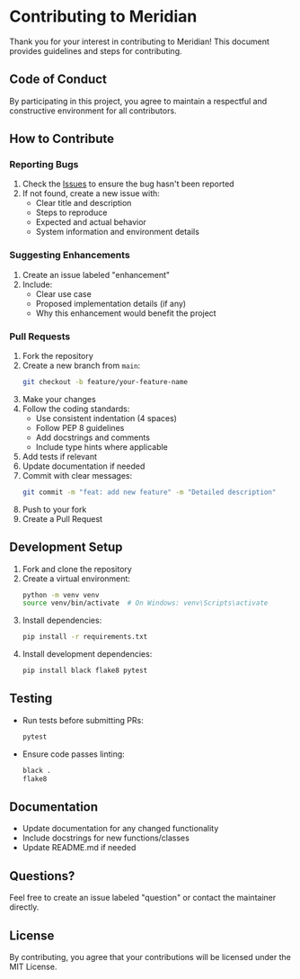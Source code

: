 # Contributing to Meridian

Thank you for your interest in contributing to Meridian! This document provides guidelines and steps for contributing.

## Code of Conduct

By participating in this project, you agree to maintain a respectful and constructive environment for all contributors.

## How to Contribute

### Reporting Bugs

1. Check the [Issues](https://github.com/CartesianXR7/meridian/issues) to ensure the bug hasn't been reported
2. If not found, create a new issue with:
   - Clear title and description
   - Steps to reproduce
   - Expected and actual behavior
   - System information and environment details

### Suggesting Enhancements

1. Create an issue labeled "enhancement"
2. Include:
   - Clear use case
   - Proposed implementation details (if any)
   - Why this enhancement would benefit the project

### Pull Requests

1. Fork the repository
2. Create a new branch from `main`:
   ```bash
   git checkout -b feature/your-feature-name
   ```
3. Make your changes
4. Follow the coding standards:
   - Use consistent indentation (4 spaces)
   - Follow PEP 8 guidelines
   - Add docstrings and comments
   - Include type hints where applicable
5. Add tests if relevant
6. Update documentation if needed
7. Commit with clear messages:
   ```bash
   git commit -m "feat: add new feature" -m "Detailed description"
   ```
8. Push to your fork
9. Create a Pull Request

## Development Setup

1. Fork and clone the repository
2. Create a virtual environment:
   ```bash
   python -m venv venv
   source venv/bin/activate  # On Windows: venv\Scripts\activate
   ```
3. Install dependencies:
   ```bash
   pip install -r requirements.txt
   ```
4. Install development dependencies:
   ```bash
   pip install black flake8 pytest
   ```

## Testing

- Run tests before submitting PRs:
  ```bash
  pytest
  ```
- Ensure code passes linting:
  ```bash
  black .
  flake8
  ```

## Documentation

- Update documentation for any changed functionality
- Include docstrings for new functions/classes
- Update README.md if needed

## Questions?

Feel free to create an issue labeled "question" or contact the maintainer directly.

## License

By contributing, you agree that your contributions will be licensed under the MIT License.
